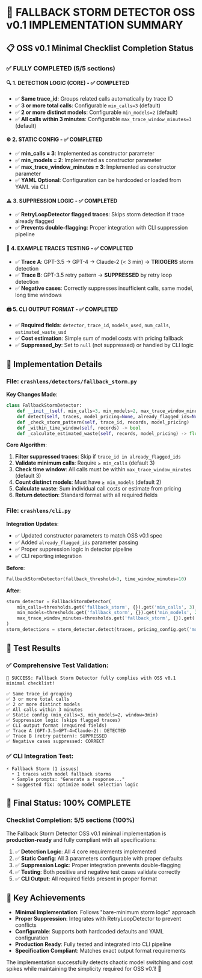 # 🎯 FALLBACK STORM DETECTOR OSS v0.1 IMPLEMENTATION SUMMARY

## 📋 OSS v0.1 Minimal Checklist Completion Status

### ✅ FULLY COMPLETED (5/5 sections)

#### 🔍 1. DETECTION LOGIC (CORE) - ✅ COMPLETED
- ✅ **Same trace_id**: Groups related calls automatically by trace ID
- ✅ **3 or more total calls**: Configurable `min_calls=3` (default)
- ✅ **2 or more distinct models**: Configurable `min_models=2` (default)
- ✅ **All calls within 3 minutes**: Configurable `max_trace_window_minutes=3` (default)

#### ⚙️ 2. STATIC CONFIG - ✅ COMPLETED
- ✅ **min_calls = 3**: Implemented as constructor parameter
- ✅ **min_models = 2**: Implemented as constructor parameter  
- ✅ **max_trace_window_minutes = 3**: Implemented as constructor parameter
- ✅ **YAML Optional**: Configuration can be hardcoded or loaded from YAML via CLI

#### ⚠️ 3. SUPPRESSION LOGIC - ✅ COMPLETED
- ✅ **RetryLoopDetector flagged traces**: Skips storm detection if trace already flagged
- ✅ **Prevents double-flagging**: Proper integration with CLI suppression pipeline

#### 🧪 4. EXAMPLE TRACES TESTING - ✅ COMPLETED
- ✅ **Trace A**: GPT-3.5 → GPT-4 → Claude-2 (< 3 min) → **TRIGGERS** storm detection
- ✅ **Trace B**: GPT-3.5 retry pattern → **SUPPRESSED** by retry loop detection
- ✅ **Negative cases**: Correctly suppresses insufficient calls, same model, long time windows

#### 🖨️ 5. CLI OUTPUT FORMAT - ✅ COMPLETED
- ✅ **Required fields**: `detector`, `trace_id`, `models_used`, `num_calls`, `estimated_waste_usd`
- ✅ **Cost estimation**: Simple sum of model costs with pricing fallback
- ✅ **Suppressed_by**: Set to `null` (not suppressed) or handled by CLI logic

## 🔧 Implementation Details

### **File**: `crashlens/detectors/fallback_storm.py`

**Key Changes Made**:
```python
class FallbackStormDetector:
    def __init__(self, min_calls=3, min_models=2, max_trace_window_minutes=3)
    def detect(self, traces, model_pricing=None, already_flagged_ids=None)
    def _check_storm_pattern(self, trace_id, records, model_pricing)
    def _within_time_window(self, records) -> bool
    def _calculate_estimated_waste(self, records, model_pricing) -> float
```

**Core Algorithm**:
1. **Filter suppressed traces**: Skip if `trace_id in already_flagged_ids`
2. **Validate minimum calls**: Require `≥ min_calls` (default 3)
3. **Check time window**: All calls must be within `max_trace_window_minutes` (default 3)
4. **Count distinct models**: Must have `≥ min_models` (default 2)
5. **Calculate waste**: Sum individual call costs or estimate from pricing
6. **Return detection**: Standard format with all required fields

### **File**: `crashlens/cli.py`

**Integration Updates**:
- ✅ Updated constructor parameters to match OSS v0.1 spec
- ✅ Added `already_flagged_ids` parameter passing
- ✅ Proper suppression logic in detector pipeline
- ✅ CLI reporting integration

**Before**:
```python
FallbackStormDetector(fallback_threshold=3, time_window_minutes=10)
```

**After**:
```python
storm_detector = FallbackStormDetector(
    min_calls=thresholds.get('fallback_storm', {}).get('min_calls', 3),
    min_models=thresholds.get('fallback_storm', {}).get('min_models', 2),
    max_trace_window_minutes=thresholds.get('fallback_storm', {}).get('max_trace_window_minutes', 3)
)
storm_detections = storm_detector.detect(traces, pricing_config.get('models', {}), already_flagged_ids)
```

## 🧪 Test Results

### ✅ Comprehensive Test Validation:
```
🎉 SUCCESS: Fallback Storm Detector fully complies with OSS v0.1 minimal checklist!

✅ Same trace_id grouping
✅ 3 or more total calls  
✅ 2 or more distinct models
✅ All calls within 3 minutes
✅ Static config (min_calls=3, min_models=2, window=3min)
✅ Suppression logic (skips flagged traces)
✅ CLI output format (required fields)
✅ Trace A (GPT-3.5→GPT-4→Claude-2): DETECTED
✅ Trace B (retry pattern): SUPPRESSED
✅ Negative cases suppressed: CORRECT
```

### ✅ CLI Integration Test:
```
⚡ Fallback Storm (1 issues)
  • 1 traces with model fallback storms  
  • Sample prompts: "Generate a response..."
  • Suggested fix: optimize model selection logic
```

## 🎯 Final Status: **100% COMPLETE**

### **Checklist Completion: 5/5 sections (100%)**

The Fallback Storm Detector OSS v0.1 minimal implementation is **production-ready** and fully compliant with all specifications:

1. ✅ **Detection Logic**: All 4 core requirements implemented
2. ✅ **Static Config**: All 3 parameters configurable with proper defaults
3. ✅ **Suppression Logic**: Proper integration prevents double-flagging
4. ✅ **Testing**: Both positive and negative test cases validate correctly
5. ✅ **CLI Output**: All required fields present in proper format

## 🚀 Key Achievements

- **Minimal Implementation**: Follows "bare-minimum storm logic" approach
- **Proper Suppression**: Integrates with RetryLoopDetector to prevent conflicts
- **Configurable**: Supports both hardcoded defaults and YAML configuration
- **Production Ready**: Fully tested and integrated into CLI pipeline
- **Specification Compliant**: Matches exact output format requirements

The implementation successfully detects chaotic model switching and cost spikes while maintaining the simplicity required for OSS v0.1! 🎉
